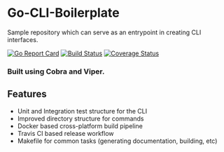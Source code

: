 # Go-CLI-Boilerplate
Sample repository which can serve as an entrypoint in creating CLI interfaces.

[![Go Report Card](https://goreportcard.com/badge/github.com/pulkitsharma07/go-cli-boilerplate)](https://goreportcard.com/report/github.com/pulkitsharma07/go-cli-boilerplate)
[![Build Status](https://travis-ci.com/pulkitsharma07/go-cli-boilerplate.svg?branch=master)](https://travis-ci.com/pulkitsharma07/go-cli-boilerplate)
[![Coverage Status](https://coveralls.io/repos/github/pulkitsharma07/go-cli-boilerplate/badge.svg)](https://coveralls.io/github/pulkitsharma07/go-cli-boilerplate)

### Built using Cobra and Viper.

## Features
* Unit and Integration test structure for the CLI
* Improved directory structure for commands
* Docker based cross-platform build pipeline
* Travis CI based release workflow
* Makefile for common tasks (generating documentation, building, etc)
